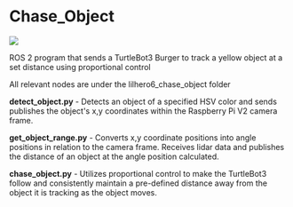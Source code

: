 # Chase_Object

![](https://github.com/kunaljere/Chase_Object/blob/main/chase_object_demo.gif)

ROS 2 program that sends a TurtleBot3 Burger to track a yellow object at a set distance using proportional control

All relevant nodes are under the lilhero6_chase_object folder

**detect_object.py** - Detects an object of a specified HSV color and sends publishes the object's x,y coordinates within the Raspberry Pi V2 camera frame. 

**get_object_range.py** - Converts x,y coordinate positions into angle positions in relation to the camera frame. Receives lidar data and publishes the distance of an object at the angle position calculated. 

**chase_object.py** - Utilizes proportional control to make the TurtleBot3 follow and consistently maintain a pre-defined distance away from the object it is tracking as the object moves. 
